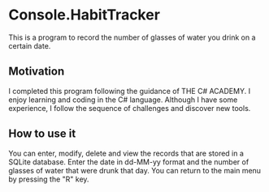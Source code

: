 # Console.HabitTracker
This is a program to record the number of glasses of water you drink on a certain date.

## Motivation
I completed this program following the guidance of THE C# ACADEMY. I enjoy learning and coding in the C# language.
Although I have some experience, I follow the sequence of challenges and discover new tools.

## How to use it
You can enter, modify, delete and view the records that are stored in a SQLite database.
Enter the date in dd-MM-yy format and the number of glasses of water that were drunk that day.
You can return to the main menu by pressing the "R" key.

